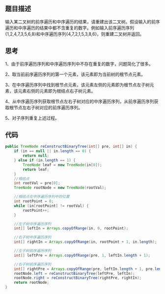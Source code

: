 ## 题目描述

输入某二叉树的前序遍历和中序遍历的结果，请重建出该二叉树。假设输入的前序遍历和中序遍历的结果中都不含重复的数字。例如输入前序遍历序列{1,2,4,7,3,5,6,8}和中序遍历序列{4,7,2,1,5,3,8,6}，则重建二叉树并返回。

## 思考

1、由于前序遍历序列和中序遍历序列中不存在重复的数字，问题简化了很多。

2、取当前前序遍历序列的第一个元素，该元素即为当前树的根节点元素。

3、在中序遍历序列中找到根节点元素，该元素左侧的元素即为根节点左子树元素，该元素右侧的元素即为根结点右子树元素。

4、从中序遍历序列获取根节点左右子树对应的中序遍历序列，从前序遍历序列获取根节点左右子树对应的前序遍历序列。

5、对子序列重复上述过程。

## 代码

```java
public TreeNode reConstructBinaryTree(int[] pre, int[] in) {
    if (in == null || in.length == 0) {
        return null;
    } else if (in.length == 1) {
        TreeNode leaf = new TreeNode(in[0]);
        return leaf;
    }
    //根结点
    int rootVal = pre[0];
    TreeNode rootNode = new TreeNode(rootVal);

    //根结点在中序遍历序列中的位置
    int rootPoint = 0;
    while (in[rootPoint] != rootVal) {
        rootPoint++;
    }

    //左子树中序遍历序列
    int[] leftIn = Arrays.copyOfRange(in, 0, rootPoint);

    //右子树中序遍历序列
    int[] rightIn = Arrays.copyOfRange(in, rootPoint + 1, in.length);

    //左子树前序遍历序列
    int[] leftPre = Arrays.copyOfRange(pre, 1, leftIn.length + 1);

    //右子树前序遍历序列
    int[] rightPre = Arrays.copyOfRange(pre, leftIn.length + 1, pre.length);
    rootNode.left = reConstructBinaryTree(leftPre, leftIn);
    rootNode.right = reConstructBinaryTree(rightPre, rightIn);
    return rootNode;
}
```

